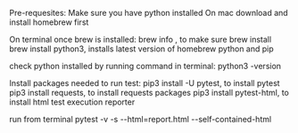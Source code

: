 Pre-requesites:
Make sure you have python installed
On mac download and install homebrew first

On terminal once brew is installed:
brew info , to make sure brew install
brew install python3, installs latest version of homebrew python and pip

check python installed by running command in terminal:
python3 -version

Install packages needed to run test:
pip3 install -U pytest, to install pytest
pip3 install requests, to install requests packages
pip3 install pytest-html, to install html test execution reporter

run from terminal
pytest -v -s --html=report.html --self-contained-html
